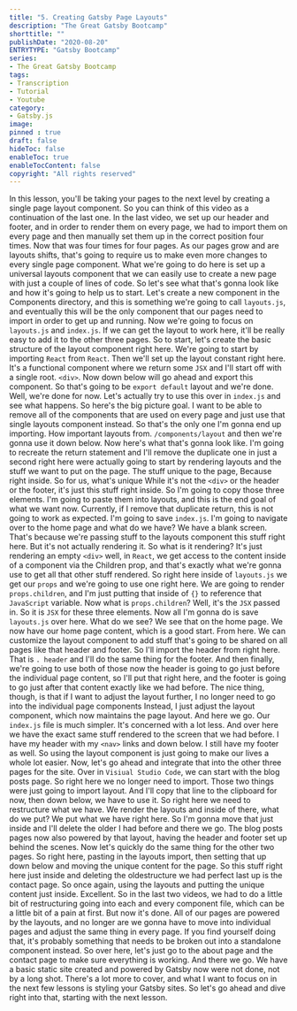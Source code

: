 ```yaml
---
title: "5. Creating Gatsby Page Layouts"
description: "The Great Gatsby Bootcamp"
shorttitle: ""
publishDate: "2020-08-20"
ENTRYTYPE: "Gatsby Bootcamp"
series:
- The Great Gatsby Bootcamp
tags: 
- Transcription
- Tutorial
- Youtube
category: 
- Gatsby.js
image: 
pinned : true
draft: false
hideToc: false
enableToc: true
enableTocContent: false
copyright: "All rights reserved"
---
```


In this lesson, you'll be taking your pages to the next level by creating a single page layout component.
So you can think of this video as a continuation of the last one.
In the last video, we set up our header and footer, and in order to render them on every page, we had to import them on every page and then manually set them up in the correct position four times.
Now that was four times for four pages.
As our pages grow and are layouts shifts, that's going to require us to make even more changes to every single page component.
What we're going to do here is set up a universal layouts component that we can easily use to create a new page with just a couple of lines of code.
So let's see what that's gonna look like and how it's going to help us to start.
Let's create a new component in the Components directory, and this is something we're going to call `layouts.js`, and eventually this will be the only component that our pages need to import in order to get up and running.
Now we're going to focus on `layouts.js` and `index.js`.
If we can get the layout to work here, it'll be really easy to add it to the other three pages.
So to start, let's create the basic structure of the layout component right here.
We're going to start by importing `React` from `React`.
Then we'll set up the layout constant right here.
It's a functional component where we return some `JSX` and I'll start off with a single root.
`<div>`.
Now down below will go ahead and export this component.
So that's going to be  `export default` layout and we're done.
Well, we're done for now.
Let's actually try to use this over in `index.js` and see what happens.
So here's the big picture goal.
I want to be able to remove all of the components that are used on every page and just use that single layouts component instead.
So that's the only one I'm gonna end up importing.
How important layouts from.
`/components/layout` and then we're gonna use it down below.
Now here's what that's gonna look like.
I'm going to recreate the return statement and I'll remove the duplicate one in just a second right here were actually going to start by rendering layouts and the stuff we want to put on the page.
The stuff unique to the page, Because right inside.
So for us, what's unique While it's not the `<div>` or the header or the footer, it's just this stuff right inside.
So I'm going to copy those three elements.
I'm going to paste them into layouts, and this is the end goal of what we want now.
Currently, if I remove that duplicate return, this is not going to work as expected.
I'm going to save `index.js`.
I'm going to navigate over to the home page and what do we have? We have a blank screen.
That's because we're passing stuff to the layouts component this stuff right here.
But it's not actually rendering it.
So what is it rendering? It's just rendering an empty `<div>` well, in `React`, we get access to the content inside of a component via the Children prop, and that's exactly what we're gonna use to get all that other stuff rendered.
So right here inside of `layouts.js` we get our `props` and we're going to use one right here.
We are going to render `props.children`, and I'm just putting that inside of `{}` to reference that `JavaScript` variable.
Now what is `props.children`? Well, it's the `JSX` passed in.
So it is `JSX` for these three elements.
Now all I'm gonna do is save `layouts.js` over here.
What do we see? We see that on the home page.
We now have our home page content, which is a good start.
From here.
We can customize the layout component to add stuff that's going to be shared on all pages like that header and footer.
So I'll import the header from right here.
That is `.
header` and I'll do the same thing for the footer.
And then finally, we're going to use both of those now the header is going to go just before the individual page content, so I'll put that right here, and the footer is going to go just after that content exactly like we had before.
The nice thing, though, is that if I want to adjust the layout further, I no longer need to go into the individual page components Instead, I just adjust the layout component, which now maintains the page layout.
And here we go.
Our `index.js` file is much simpler.
It's concerned with a lot less.
And over here we have the exact same stuff rendered to the screen that we had before.
I have my header with my `<nav>` links and down below.
I still have my footer as well.
So using the layout component is just going to make our lives a whole lot easier.
Now, let's go ahead and integrate that into the other three pages for the site.
Over in `Visiual Studio Code`, we can start with the blog posts page.
So right here we no longer need to import.
Those two things were just going to import layout.
And I'll copy that line to the clipboard for now, then down below, we have to use it.
So right here we need to restructure what we have.
We render the layouts and inside of there, what do we put? We put what we have right here.
So I'm gonna move that just inside and I'll delete the older I had before and there we go.
The blog posts pages now also powered by that layout, having the header and footer set up behind the scenes.
Now let's quickly do the same thing for the other two pages.
So right here, pasting in the layouts import, then setting that up down below and moving the unique content for the page.
So this stuff right here just inside and deleting the oldestructure we had perfect last up is the contact page.
So once again, using the layouts and putting the unique content just inside.
Excellent.
So in the last two videos, we had to do a little bit of restructuring going into each and every component file, which can be a little bit of a pain at first.
But now it's done.
All of our pages are powered by the layouts, and no longer are we gonna have to move into individual pages and adjust the same thing in every page.
If you find yourself doing that, it's probably something that needs to be broken out into a standalone component instead.
So over here, let's just go to the about page and the contact page to make sure everything is working.
And there we go.
We have a basic static site created and powered by Gatsby now were not done, not by a long shot.
There's a lot more to cover, and what I want to focus on in the next few lessons is styling your Gatsby sites.
So let's go ahead and dive right into that, starting with the next lesson.
